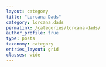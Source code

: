 ```yaml
---
layout: category
title: "Lorcana Dads"
category: lorcana.dads
permalink: /categories/lorcana-dads/
author_profile: true
type: posts
taxonomy: category
entries_layout: grid
classes: wide
---
```

